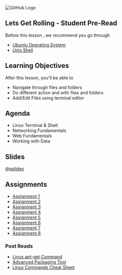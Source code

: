 ![GitHub Logo](https://s3.ap-south-1.amazonaws.com/greyatom-social/GreyAtom-logo.png)

## Lets Get Rolling - Student Pre-Read
Before this lesson , we recommend you go through
* [Ubuntu Operating System](https://en.wikipedia.org/wiki/Ubuntu_(operating_system))
* [Unix Shell](https://en.wikipedia.org/wiki/Unix_shell)

## Learning Objectives

After this lesson, you'll be able to
* Navigate through files and folders
* Do different action and with files and folders
* Add/Edit Files using terminal editor

## Agenda

* Linux Terminal & Shell
* Networking Fundamentals
* Web Fundamentals
* Working with Data

## Slides
@[gslides](1DIhFJsiToKe8ahBKa4DN8XyGvsj3qAg4_V_kfT2G6DA)

## Assignments
* [Assignment 1](https://github.com/commit-live-students/fsdse-techbasics-assignment-1)
* [Assignment 2](https://github.com/commit-live-students/fsdse-techbasics-assignment-2)
* [Assignment 3](https://github.com/commit-live-students/fsdse-techbasics-assignment-3)
* [Assignment 4](https://github.com/commit-live-students/fsdse-techbasics-assignment-4)
* [Assignment 5](https://github.com/commit-live-students/fsdse-techbasics-assignment-5)
* [Assignment 6](https://github.com/commit-live-students/fsdse-techbasics-assignment-6)
* [Assignment 7](https://github.com/commit-live-students/fsdse-techbasics-assignment-7)
* [Assignment 8](https://github.com/commit-live-students/fsdse-techbasics-assignment-8)

### Post Reads
* [Linux apt-get Command](https://www.computerhope.com/unix/apt-get.htm)
* [Advanced Packaging Tool](https://en.wikipedia.org/wiki/Advanced_Packaging_Tool)
* [Linux Commands Cheat Sheet](https://raw.githubusercontent.com/commit-live-students/fsdse-intro-techbasics/master/linux-cmd-cheat-sheet.png)
